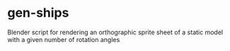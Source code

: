 # gen-ships
Blender script for rendering an orthographic sprite sheet of a static model with a given number of rotation angles
